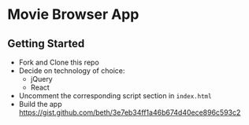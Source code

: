 
# Movie Browser App

## Getting Started

- Fork and Clone this repo
- Decide on technology of choice:
    - jQuery
    - React
- Uncomment the corresponding script section in `index.html`
- Build the app https://gist.github.com/beth/3e7eb34ff1a46b674d40ece896c593c2

